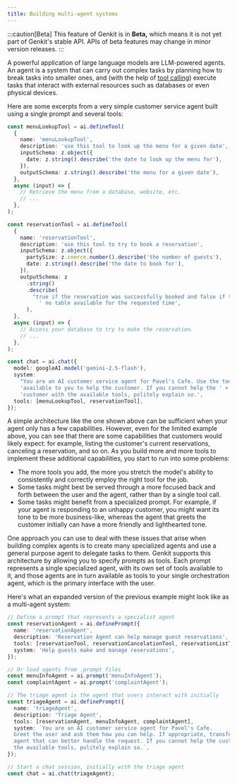```yaml
---
title: Building multi-agent systems
---
```


:::caution[Beta]
This feature of Genkit is in **Beta,** which means it is not yet part of Genkit's stable API. APIs of beta features may change in minor version releases.
:::

A powerful application of large language models are LLM-powered agents. An agent
is a system that can carry out complex tasks by planning how to break tasks into
smaller ones, and (with the help of [tool calling](/docs/tool-calling)) execute tasks
that interact with external resources such as databases or even physical
devices.

Here are some excerpts from a very simple customer service agent built using a
single prompt and several tools:

```typescript
const menuLookupTool = ai.defineTool(
  {
    name: 'menuLookupTool',
    description: 'use this tool to look up the menu for a given date',
    inputSchema: z.object({
      date: z.string().describe('the date to look up the menu for'),
    }),
    outputSchema: z.string().describe('the menu for a given date'),
  },
  async (input) => {
    // Retrieve the menu from a database, website, etc.
    // ...
  },
);

const reservationTool = ai.defineTool(
  {
    name: 'reservationTool',
    description: 'use this tool to try to book a reservation',
    inputSchema: z.object({
      partySize: z.coerce.number().describe('the number of guests'),
      date: z.string().describe('the date to book for'),
    }),
    outputSchema: z
      .string()
      .describe(
        "true if the reservation was successfully booked and false if there's" +
          ' no table available for the requested time',
      ),
  },
  async (input) => {
    // Access your database to try to make the reservation.
    // ...
  },
);
```

```typescript
const chat = ai.chat({
  model: googleAI.model('gemini-2.5-flash'),
  system:
    "You are an AI customer service agent for Pavel's Cafe. Use the tools " +
    'available to you to help the customer. If you cannot help the ' +
    'customer with the available tools, politely explain so.',
  tools: [menuLookupTool, reservationTool],
});
```

A simple architecture like the one shown above can be sufficient when your agent
only has a few capabilities. However, even for the limited example above, you
can see that there are some capabilities that customers would likely expect: for
example, listing the customer's current reservations, canceling a reservation,
and so on. As you build more and more tools to implement these additional
capabilities, you start to run into some problems:

- The more tools you add, the more you stretch the model's ability to
  consistently and correctly employ the right tool for the job.
- Some tasks might best be served through a more focused back and forth
  between the user and the agent, rather than by a single tool call.
- Some tasks might benefit from a specialized prompt. For example, if your
  agent is responding to an unhappy customer, you might want its tone to be
  more business-like, whereas the agent that greets the customer initially can
  have a more friendly and lighthearted tone.

One approach you can use to deal with these issues that arise when building
complex agents is to create many specialized agents and use a general purpose
agent to delegate tasks to them. Genkit supports this architecture by allowing
you to specify prompts as tools. Each prompt represents a single specialized
agent, with its own set of tools available to it, and those agents are in turn
available as tools to your single orchestration agent, which is the primary
interface with the user.

Here's what an expanded version of the previous example might look like as a
multi-agent system:

```typescript
// Define a prompt that represents a specialist agent
const reservationAgent = ai.definePrompt({
  name: 'reservationAgent',
  description: 'Reservation Agent can help manage guest reservations',
  tools: [reservationTool, reservationCancelationTool, reservationListTool],
  system: 'Help guests make and manage reservations',
});

// Or load agents from .prompt files
const menuInfoAgent = ai.prompt('menuInfoAgent');
const complaintAgent = ai.prompt('complaintAgent');

// The triage agent is the agent that users interact with initially
const triageAgent = ai.definePrompt({
  name: 'triageAgent',
  description: 'Triage Agent',
  tools: [reservationAgent, menuInfoAgent, complaintAgent],
  system: `You are an AI customer service agent for Pavel's Cafe.
  Greet the user and ask them how you can help. If appropriate, transfer to an
  agent that can better handle the request. If you cannot help the customer with
  the available tools, politely explain so.`,
});
```

```typescript
// Start a chat session, initially with the triage agent
const chat = ai.chat(triageAgent);
```
